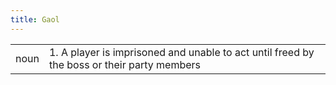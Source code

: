 ```yaml
---
title: Gaol
---
```

|||
|---|---|
| noun | 1.  	A player is imprisoned and unable to act until freed by the boss or their party members	|